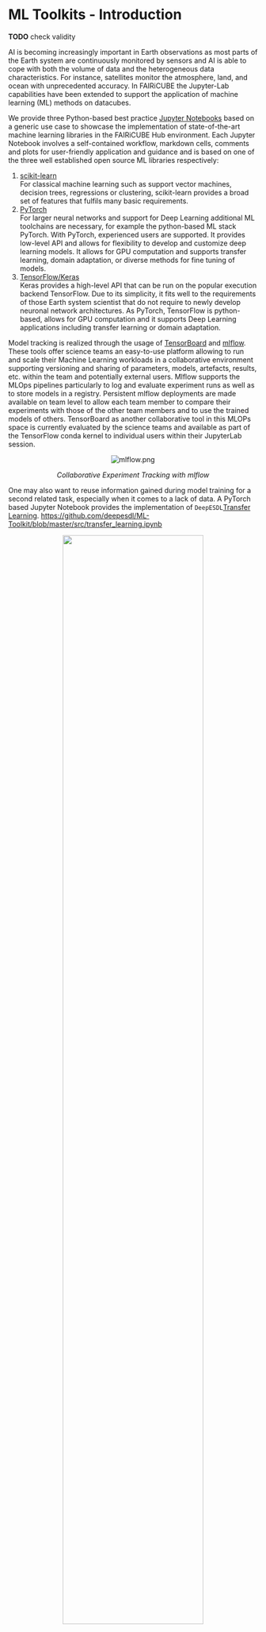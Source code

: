 # ML Toolkits - Introduction

**TODO** check validity

AI is becoming increasingly important in Earth observations as most parts of the Earth system are continuously monitored by sensors and AI is able to cope  with both the volume of data and the heterogeneous data characteristics. For instance, satellites monitor the atmosphere, land, and ocean with unprecedented accuracy. In FAIRiCUBE the Jupyter-Lab capabilities have been extended to support the application of machine learning (ML) methods on datacubes.

We provide three Python-based best practice [Jupyter Notebooks](example.md#example-notebooks) based on a generic use case to showcase the implementation of state-of-the-art machine learning libraries in the FAIRiCUBE Hub environment. Each Jupyter Notebook involves a self-contained workflow, markdown cells, comments and plots for user-friendly application and guidance and is based on one of the three well established open source ML libraries respectively:

1. [scikit-learn](https://scikit-learn.org/stable/)<br>
For classical machine learning such as support vector machines, decision trees, regressions or clustering, scikit-learn provides a broad set of features that fulfils many basic requirements.
2. [PyTorch](https://pytorch.org/)<br>
For larger neural networks and support for Deep Learning additional ML toolchains are necessary, for example the python-based ML stack PyTorch. With PyTorch, experienced users are supported. It provides low-level API and allows for flexibility to develop and customize deep learning models. It allows for GPU computation and supports transfer learning, domain adaptation, or diverse methods for fine tuning of models.
3. [TensorFlow/Keras](https://www.tensorflow.org/guide)<br>
Keras provides a high-level API that can be run on the popular execution backend TensorFlow. Due to its simplicity, it fits well to the requirements of those Earth system scientist that do not require to newly develop neuronal network architectures. As PyTorch, TensorFlow is python-based, allows for GPU computation and it supports Deep Learning applications including transfer learning or domain adaptation.

Model tracking is realized through the usage of [TensorBoard](https://www.tensorflow.org/tensorboard) and
[mlflow](https://mlflow.org/). These tools offer science teams an easy-to-use platform allowing to run and scale their Machine Learning workloads in a collaborative environment supporting versioning and sharing of parameters, models, artefacts, results, etc. within the team and potentially external users.
Mlflow supports the MLOps pipelines particularly to log and evaluate experiment runs as well as to store models in a registry​. Persistent mlflow deployments are made available on team level to allow each team member to compare their experiments with those of the other team members and to use the trained models of others.
TensorBoard as another collaborative tool in this MLOPs space is currently evaluated by the science teams and available as part of the TensorFlow conda kernel to individual users within their JupyterLab session.

<p align="center">
  <img src="../../images/mlflow.png" alt="mlflow.png"/>
</p>
<p align = "center">
  <i>Collaborative Experiment Tracking with mlflow</i>
</p>

One may also want to reuse information gained during model training for a
second related task, especially when it comes to a lack of data. A PyTorch
based Jupyter Notebook provides the implementation of
`DeepESDL`[Transfer Learning](https://github.com/deepesdl/ML-Toolkit/blob/master/src/transfer_learning.ipynb). <https://github.com/deepesdl/ML-Toolkit/blob/master/src/transfer_learning.ipynb>

<p align="center">
  <img src="../../images/transfer_learning.png" width="75%" height="75%">
</p>
<p align = "center">
<i>The Basic Concept of Transfer Learning</i>
</p>


## FAIRiCUBE - MLflow
Each Use Case team decides which apps shall be made available. One of these apps is MLflow.<br>
MLflow is an open-source platform for managing the end-to-end machine learning lifecycle. It allows the user to track experiments, package code into reproducible runs, and share and deploy models. <br>
MLflow can be incorporated into Jupyter notebooks or other code and supports multiple programming languages. MLflow provides a comprehensive solution for managing the machine learning lifecycle, from tracking experiments to deploying models. It is widely used in industry and academia and is constantly evolving to support the latest trends and technologies in the field of machine learning. <br>
At a high level, MLflow consists of four main components: tracking, projects, models, and registry. <br>
All components can be accessed via Python code in the FAIRiCUBE Lab.


### MLflow Tracking
The MLflow tracking component (here an example form DeepESDL) allows users to log and track training parameters, code, and output metrics from their machine learning experiments.

![mlflow.png](../../images/mlflow.png)

The tracking component provides an API for Python, R, and other languages, as well as an UI for visualising experiments and comparing different runs. The tracking server can store data in various backends, including a local file system, an Amazon S3 bucket, or a PostgreSQL database.<br>
MLflow Tracking uses the concept of runs, which are executions of some piece of data science code, e.g., training of models. MLflow Tracking supports auto-logging for many classic libraries such as TensorFlow, Scikit-Learn, Spark, or Pytorch, but manual logging is available in other cases. Runs can be stored as local files, on a remote server, or into an SQLAlchemy compatible database. The tracking UI allows to directly visualise tracked metrics and search for the best components.


### MLflow Projects
The MLflow projects component provides a standard format for packaging and distributing machine learning code, including dependencies, in a reproducible way. Projects can be run locally or on a cluster, and MLflow can manage the environment and dependencies for each run. <br>
In addition, the Projects component includes an API and command-line tools for running projects, making it possible to chain together projects into workflows. In the MLproject file it is possible to define the software environment and entry points with parameters to define workflow.


### MLflow Models
The models component allows users to easily package models in a standard format for deployment. Models can be exported in multiple formats, including TensorFlow, PyTorch, and ONNX, and can be deployed using a variety of tools, including Docker, Kubernetes, and Amazon SageMaker. <br>
It is also possible to access models with standard ways as REST API or batch inference on Apache Spark. Native flavours allow MLflow models to be treated with corresponding functions without the need to integrate tools with each library. Flavours can be defined in the MLmodel file. Model signatures are defining outputs and inputs needed for deploying models as a REST API.<br>
The Model API allows saving, loading, and logging of the model also as adding different flavours. MLflow also provides an evaluate API to evaluate previously built models on one or more datasets.


### MLflow Model Registry
Finally, the MLflow Model Registry component allows users to store, manage, and deploy models in a central repository. Models can be versioned, and access can be controlled using role-based access control. The Model Registry works both in UI and API versions.
It provides model lineage (which MLflow experiment and run produced the model), model versioning, stage transitions (for example from staging to production), and annotations. Model versioning allows models to be archived and redeployed in the future.


## Overview
1. [Getting Started](ml_getting-started.md)
2. [Example Use Case and Juypter Notebooks](ml_example.md)
3. [Recommendations and Considerations](ml_recommendations.md)

